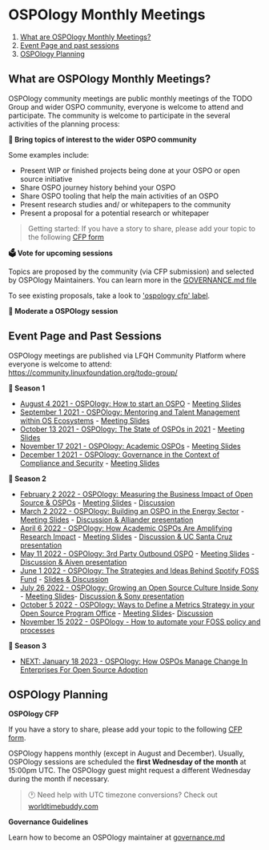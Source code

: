 # OSPOlogy Monthly Meetings

1. [What are OSPOlogy Monthly Meetings?](#what-are-ospology-monthly-meetings)
2. [Event Page and past sessions](#event-page-and-past-sessions)
3. [OSPOlogy Planning](#ospology-planning)


## What are OSPOlogy Monthly Meetings?

OSPOlogy community meetings are public monthly meetings of the TODO Group and wider OSPO community, everyone is welcome to attend and participate.
The community is welcome to participate in the several activities of the planning process:

**🙋 Bring topics of interest to the wider OSPO community**

Some examples include:

* Present WIP or finished projects being done at your OSPO or open source initiative
* Share OSPO journey history behind your OSPO
* Share OSPO tooling that help the main activities of an OSPO
* Present research studies and/ or whitepapers to the community 
* Present a proposal for a potential research or whitepaper 

>Getting started: If you have a story to share, please add your topic to the following [CFP form](https://github.com/todogroup/ospology/issues/new/choose)

**🗳 Vote for upcoming sessions**

Topics are proposed by the community (via CFP submission) and selected by OSPOlogy Maintainers. You can learn more in the [GOVERNANCE.md file](https://github.com/todogroup/ospology/blob/main/meetings/GOVERNANCE.md)

To see existing proposals, take a look to ['ospology cfp' label](https://github.com/todogroup/ospology/issues?q=is%3Aissue+is%3Aopen+label%3A%22ospology+cfp%22).

**💬 Moderate a OSPOlogy session**


## Event Page and Past Sessions

OSPOlogy meetings are published via LFQH Community Platform where everyone is welcome to attend:
https://community.linuxfoundation.org/todo-group/

**🌅 Season 1**

* [August 4 2021 - OSPOlogy: How to start an OSPO](https://community.linuxfoundation.org/events/details/lfhq-todo-group-presents-ospology-how-to-start-an-ospo-program/) - [Meeting Slides](https://docs.google.com/presentation/d/1avhKMhFi9PJS9ktGJ6HdF5SOk972KBZr51x30kVxzsc/edit?usp=sharing)
* [September 1 2021 - OSPOlogy: Mentoring and Talent Management within OS Ecosystems](https://community.linuxfoundation.org/events/details/lfhq-todo-group-presents-ospology-mentoring-talent-management-within-open-source-ecosystems/) - [Meeting Slides](https://docs.google.com/presentation/d/1l8_4bqvLKe8xEd8NxtXvtaca44dz2Uwg8pBcNdBvH-g/edit?usp=sharing)
* [October 13 2021 - OSPOlogy: The State of OSPOs in 2021](https://community.linuxfoundation.org/events/details/lfhq-todo-group-presents-ospology-the-state-of-ospos-2021/) - [Meeting Slides](https://docs.google.com/presentation/d/1AoP0WxyGdTQxvJ2bmlmqNV_yfs0mQ6rT90NbH7wYi9k/edit?usp=sharing)
*  [November 17 2021 - OSPOlogy: Academic OSPOs](https://community.linuxfoundation.org/events/details/lfhq-todo-group-presents-academic-ospos-fostering-open-source-culture-at-universities/) - [Meeting Slides](https://docs.google.com/presentation/d/1cf8ltMP8d6Ie6jZ0mz-rVw_lj1Ys3kZzS_L8U3iChG8/edit?usp=sharing)
*  [December 1 2021 - OSPOlogy: Governance in the Context of Compliance and Security](https://community.linuxfoundation.org/events/details/lfhq-todo-group-presents-ospology-governance-in-the-context-of-compliance-and-security/) - [Meeting Slides](https://docs.google.com/presentation/d/1oMumdl4yMSeZ2wkHU9-MQaf9jYV0dHeYhzilA5oPsmY/edit?usp=sharing)

**🌌 Season 2**

*  [February 2 2022 - OSPOlogy: Measuring the Business Impact of Open Source & OSPOs](https://community.linuxfoundation.org/events/details/lfhq-todo-group-presents-measuring-the-business-impact-of-open-source-ospos/) - [Meeting Slides](https://docs.google.com/presentation/d/1KVC1zsRZWkDaNjIM_5Gp4FAp4CRXReflWYquVif2D_8/edit?usp=sharing) - [Discussion](https://github.com/todogroup/ospology/discussions/50)
* [March 2 2022 - OSPOlogy: Building an OSPO in the Energy Sector](https://community.linuxfoundation.org/events/details/lfhq-todo-group-presents-building-an-ospo-in-the-energy-sector-the-alliander-experiences/) - [Meeting Slides](https://docs.google.com/presentation/d/14r1E2y8MUeVXnWBAQZKlrp5CeAK9e7OpjBn-wOYadGI/edit?usp=sharing) - [Discussion & Alliander presentation](https://github.com/todogroup/ospology/discussions/63)
* [April 6 2022 - OSPOlogy: How Academic OSPOs Are Amplifying Research Impact](https://community.linuxfoundation.org/events/details/lfhq-todo-group-presents-how-academic-ospos-are-amplifying-research-impact/) - [Meeting Slides](https://docs.google.com/presentation/d/1rXMmCFElVzcEeqNUA8Jf_2X_Dl8Kpb_11lcjGHXGXRk/edit?usp=sharing) - [Discussion & UC Santa Cruz presentation](https://github.com/todogroup/ospology/discussions/79)
*  [May 11 2022 - OSPOlogy: 3rd Party Outbound OSPO](https://community.linuxfoundation.org/events/details/lfhq-todo-group-presents-3rd-party-outbound-ospo-an-extrospective-approach-to-oss/) - [Meeting Slides](https://docs.google.com/presentation/d/1VvVcnVrZ3fXK05wl7SnU6vDe_YqDOx4zzWTRlryDvNc/edit?usp=sharing) - [Discussion & Aiven presentation](https://github.com/todogroup/ospology/discussions/96)
* [June 1 2022 - OSPOlogy: The Strategies and Ideas Behind Spotify FOSS Fund](https://community.linuxfoundation.org/events/details/lfhq-todo-group-presents-the-strategy-and-ideas-behind-the-spotify-foss-fund/) - [Slides & Discussion](https://github.com/todogroup/ospology/discussions/116)
* [July 26 2022 - OSPOlogy: Growing an Open Source Culture Inside Sony](https://community.linuxfoundation.org/events/details/lfhq-todo-group-presents-growing-an-open-source-culture-inside-sony/) - [Meeting Slides](https://docs.google.com/presentation/d/1FjcrDfwk60aGvujAADKV2Kh6FiPdeLo8CpI9d0IVBO8/edit?usp=sharing)- [Discussion & Sony presentation](https://github.com/todogroup/ospology/discussions/160)
* [October 5 2022 - OSPOlogy: Ways to Define a Metrics Strategy in your Open Source Program Office](https://community.linuxfoundation.org/events/details/lfhq-todo-group-ospology-presents-ways-to-define-a-metrics-strategy-in-your-ospo/) - [Meeting Slides](https://docs.google.com/presentation/d/1hr74s9MpOGUbulvQplGQZifzfwsjQjxZrqx8vOncsCs/edit?usp=sharing)- [Discussion](https://github.com/todogroup/ospology/discussions/194)
* [November 15 2022 - OSPOlogy - How to automate your FOSS policy and processes](https://community.linuxfoundation.org/events/details/lfhq-todo-group-ospology-presents-how-to-automate-your-foss-policy-and-processes/)

**🌄 Season 3**

* [NEXT: January 18 2023 - OSPOlogy: How OSPOs Manage Change In Enterprises For Open Source Adoption](https://community.linuxfoundation.org/events/details/lfhq-todo-group-ospology-presents-how-ospos-manage-change-in-enterprises-for-open-source-adoption/)

## OSPOlogy Planning

**OSPOlogy CFP**

If you have a story to share, please add your topic to the following [CFP form](https://github.com/todogroup/ospology/issues/new/choose).

OSPOlogy happens monthly (except in August and December). Usually, OSPOlogy sessions are scheduled the **first Wednesday of the month** at 15:00pm UTC. The OSPOlogy guest might request a different Wednesday during the month if necessary.

> 🕐 Need help with UTC timezone conversions? Check out [worldtimebuddy.com](https://www.worldtimebuddy.com/)

**Governance Guidelines**

Learn how to become an OSPOlogy maintainer at [governance.md](https://github.com/todogroup/ospology/blob/main/meetings/GOVERNANCE.md)
